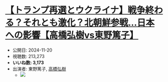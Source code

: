 # [【トランプ再選とウクライナ】戦争終わる？それとも激化？北朝鮮参戦...日本への影響【高橋弘樹vs東野篤子】](https://www.youtube.com/watch?v=fSpOo2gXvA4)
-   公開日: 2024-11-20
-   視聴数: 213,273
-   **いいね数: 3,173**
-   出演者: 東野篤子, [高橋弘樹](/rehacq_fan/people/高橋弘樹 "wikilink")
    - [![](https://img.youtube.com/vi/fSpOo2gXvA4/hqdefault.jpg)](https://www.youtube.com/watch?v=fSpOo2gXvA4)
